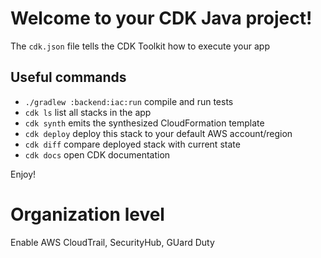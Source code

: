 # Welcome to your CDK Java project!


The `cdk.json` file tells the CDK Toolkit how to execute your app

## Useful commands

 * `./gradlew :backend:iac:run`     compile and run tests
 * `cdk ls`          list all stacks in the app
 * `cdk synth`       emits the synthesized CloudFormation template
 * `cdk deploy`      deploy this stack to your default AWS account/region
 * `cdk diff`        compare deployed stack with current state
 * `cdk docs`        open CDK documentation

Enjoy!


# Organization level
Enable AWS CloudTrail, SecurityHub, GUard Duty 


